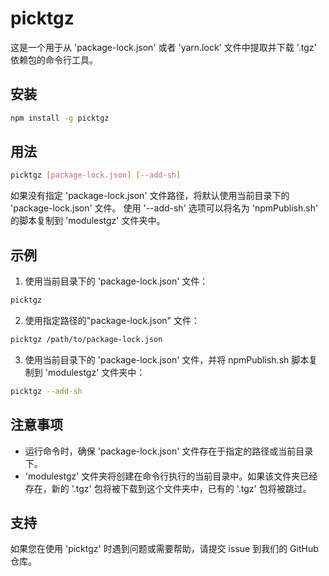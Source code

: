 # picktgz

这是一个用于从 'package-lock.json' 或者 'yarn.lock' 文件中提取并下载 '.tgz' 依赖包的命令行工具。

## 安装

```bash
npm install -g picktgz
```

## 用法

```bash
picktgz [package-lock.json] [--add-sh]
```

如果没有指定 'package-lock.json' 文件路径，将默认使用当前目录下的 'package-lock.json' 文件。
使用 '--add-sh' 选项可以将名为 'npmPublish.sh' 的脚本复制到 'modulestgz' 文件夹中。

## 示例

1. 使用当前目录下的 'package-lock.json' 文件：

```bash
picktgz
```

2. 使用指定路径的"package-lock.json" 文件：

```bash
picktgz /path/to/package-lock.json
```

3. 使用当前目录下的 'package-lock.json' 文件，并将 npmPublish.sh 脚本复制到 'modulestgz' 文件夹中：

```bash
picktgz --add-sh
```

## 注意事项

- 运行命令时，确保 'package-lock.json' 文件存在于指定的路径或当前目录下。
- 'modulestgz' 文件夹将创建在命令行执行的当前目录中。如果该文件夹已经存在，新的 '.tgz' 包将被下载到这个文件夹中，已有的
  '.tgz' 包将被跳过。

## 支持

如果您在使用 'picktgz' 时遇到问题或需要帮助，请提交 issue 到我们的 GitHub 仓库。